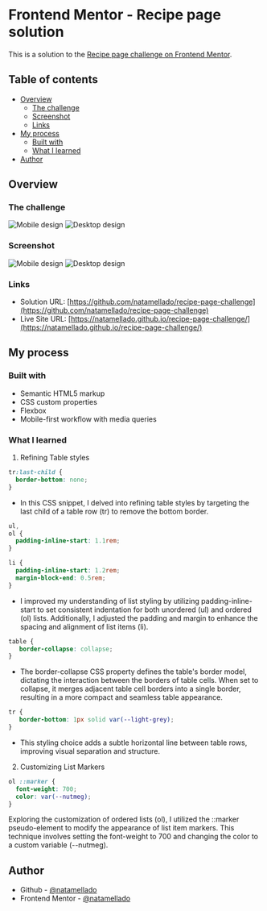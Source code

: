 # Frontend Mentor - Recipe page solution

This is a solution to the [Recipe page challenge on Frontend Mentor](https://www.frontendmentor.io/challenges/recipe-page-KiTsR8QQKm).


## Table of contents

- [Overview](#overview)
  - [The challenge](#the-challenge)
  - [Screenshot](#screenshot)
  - [Links](#links)
- [My process](#my-process)
  - [Built with](#built-with)
  - [What I learned](#what-i-learned)
- [Author](#author)


## Overview

### The challenge

![Mobile design](./design/mobile-design.jpg)
![Desktop design](./design/desktop-design.jpg)


### Screenshot

![Mobile design](./design-final/mobile-design.png)
![Desktop design](./design-final/desktop-design.png)


### Links

- Solution URL: [https://github.com/natamellado/recipe-page-challenge](https://github.com/natamellado/recipe-page-challenge)
- Live Site URL: [https://natamellado.github.io/recipe-page-challenge/](https://natamellado.github.io/recipe-page-challenge/)


## My process

### Built with

- Semantic HTML5 markup
- CSS custom properties
- Flexbox
- Mobile-first workflow with media queries


### What I learned

1. Refining Table styles

```css
tr:last-child {
  border-bottom: none;
}
```

  - In this CSS snippet, I delved into refining table styles by targeting the last child of a table row (tr) to remove the bottom border.

```css
ul,
ol {
  padding-inline-start: 1.1rem;
}

li {
  padding-inline-start: 1.2rem;
  margin-block-end: 0.5rem;
}
```

  - I improved my understanding of list styling by utilizing padding-inline-start to set consistent indentation for both unordered (ul) and ordered (ol) lists. Additionally, I adjusted the padding and margin to enhance the spacing and alignment of list items (li).

```css
table {
   border-collapse: collapse;
}
```

  - The border-collapse CSS property defines the table's border model, dictating the interaction between the borders of table cells. When set to collapse, it merges adjacent table cell borders into a single border, resulting in a more compact and seamless table appearance.

```css
tr {
   border-bottom: 1px solid var(--light-grey);
}
```

  - This styling choice adds a subtle horizontal line between table rows, improving visual separation and structure.



2. Customizing List Markers

```css
ol ::marker {
  font-weight: 700;
  color: var(--nutmeg);
}
```

Exploring the customization of ordered lists (ol), I utilized the ::marker pseudo-element to modify the appearance of list item markers. This technique involves setting the font-weight to 700 and changing the color to a custom variable (--nutmeg).


## Author

- Github - [@natamellado](https://github.com/natamellado)
- Frontend Mentor - [@natamellado](https://www.frontendmentor.io/profile/natamellado)
